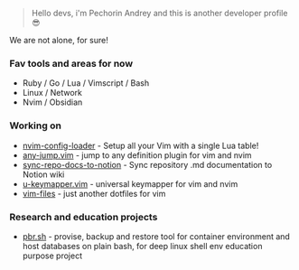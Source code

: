 > Hello devs, i'm Pechorin Andrey and this is another developer profile 😎

We are not alone, for sure!

### Fav tools and areas for now

- Ruby / Go / Lua / Vimscript / Bash 
- Linux / Network
- Nvim / Obsidian

### Working on

- [nvim-config-loader](https://github.com/pechorin/nvim-config-loader) - Setup all your Vim with a single Lua table!
- [any-jump.vim](https://github.com/pechorin/any-jump.vim) - jump to any definition plugin for vim and nvim
- [sync-repo-docs-to-notion](https://github.com/pechorin/sync-repo-docs-to-notion) - Sync repository .md documentation to Notion wiki
- [u-keymapper.vim](https://github.com/pechorin/u-keymapper.vim) - universal keymapper for vim and nvim
- [vim-files](https://github.com/pechorin/vim-files) - just another dotfiles for vim

### Research and education projects

- [pbr.sh](https://github.com/pechorin/pbr.sh) - provise, backup and restore tool for container environment and host databases on plain bash, for deep linux shell env education purpose project
